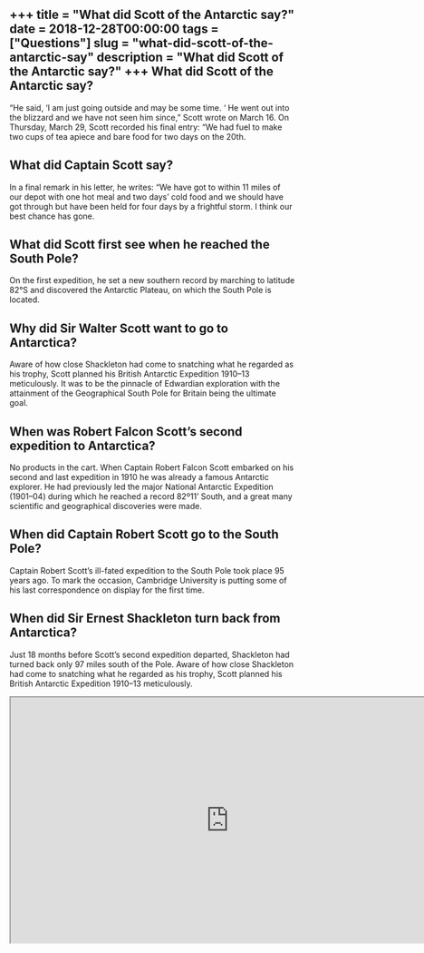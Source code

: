 +++
title = "What did Scott of the Antarctic say?"
date = 2018-12-28T00:00:00
tags = ["Questions"]
slug = "what-did-scott-of-the-antarctic-say"
description = "What did Scott of the Antarctic say?"
+++
What did Scott of the Antarctic say?
------------------------------------

“He said, ‘I am just going outside and may be some time. ‘ He went out into the blizzard and we have not seen him since,” Scott wrote on March 16. On Thursday, March 29, Scott recorded his final entry: “We had fuel to make two cups of tea apiece and bare food for two days on the 20th.

What did Captain Scott say?
---------------------------

In a final remark in his letter, he writes: “We have got to within 11 miles of our depot with one hot meal and two days’ cold food and we should have got through but have been held for four days by a frightful storm. I think our best chance has gone.

What did Scott first see when he reached the South Pole?
--------------------------------------------------------

On the first expedition, he set a new southern record by marching to latitude 82°S and discovered the Antarctic Plateau, on which the South Pole is located.

Why did Sir Walter Scott want to go to Antarctica?
--------------------------------------------------

Aware of how close Shackleton had come to snatching what he regarded as his trophy, Scott planned his British Antarctic Expedition 1910–13 meticulously. It was to be the pinnacle of Edwardian exploration with the attainment of the Geographical South Pole for Britain being the ultimate goal.

When was Robert Falcon Scott’s second expedition to Antarctica?
---------------------------------------------------------------

No products in the cart. When Captain Robert Falcon Scott embarked on his second and last expedition in 1910 he was already a famous Antarctic explorer. He had previously led the major National Antarctic Expedition (1901–04) during which he reached a record 82º11’ South, and a great many scientific and geographical discoveries were made.

When did Captain Robert Scott go to the South Pole?
---------------------------------------------------

Captain Robert Scott’s ill-fated expedition to the South Pole took place 95 years ago. To mark the occasion, Cambridge University is putting some of his last correspondence on display for the first time.

When did Sir Ernest Shackleton turn back from Antarctica?
---------------------------------------------------------

Just 18 months before Scott’s second expedition departed, Shackleton had turned back only 97 miles south of the Pole. Aware of how close Shackleton had come to snatching what he regarded as his trophy, Scott planned his British Antarctic Expedition 1910–13 meticulously.

<iframe allow="accelerometer; autoplay; clipboard-write; encrypted-media; gyroscope; picture-in-picture" allowfullscreen="" class="__youtube_prefs__  epyt-is-override  no-lazyload" data-no-lazy="1" data-origheight="433" data-origwidth="770" data-skipgform_ajax_framebjll="" height="433" id="_ytid_98440" loading="lazy" src="https://www.youtube.com/embed/Sd_xFeZ73PQ?enablejsapi=1&autoplay=0&cc_load_policy=0&cc_lang_pref=&iv_load_policy=1&loop=0&modestbranding=0&rel=1&fs=1&playsinline=0&autohide=2&theme=dark&color=red&controls=1&" title="YouTube player" width="770"></iframe>